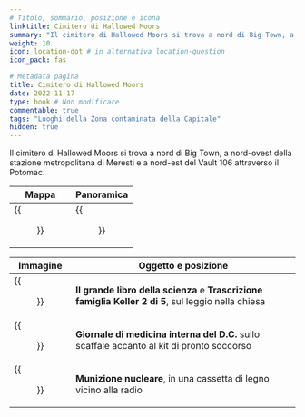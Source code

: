 ```yaml
---
# Titolo, sommario, posizione e icona
linktitle: Cimitero di Hallowed Moors
summary: "Il cimitero di Hallowed Moors si trova a nord di Big Town, a nord-ovest della stazione metropolitana di Meresti e a nord-est del Vault 106 attraverso il Potomac."
weight: 10
icon: location-dot # in alternativa location-question
icon_pack: fas

# Metadata pagina
title: Cimitero di Hallowed Moors
date: 2022-11-17
type: book # Non modificare
commentable: true
tags: "Luoghi della Zona contaminata della Capitale"
hidden: true
---
```




Il cimitero di Hallowed Moors si trova a nord di Big Town, a nord-ovest della stazione metropolitana di Meresti e a nord-est del Vault 106 attraverso il Potomac.

| Mappa                                   | Panoramica                          |
| --------------------------------------- | ----------------------------------- |
| {{<figure src="HM_Cemetery_loc.webp">}} | {{<figure src="HM_cemetery.webp">}} |

| Immagine                                                   | Oggetto e posizione                                                                                  |
| ---------------------------------------------------------- | ---------------------------------------------------------------------------------------------------- |
| {{<figure src="Hallowed_Moors_Cemetery_Day.webp">}}        | **Il grande libro della scienza** e **Trascrizione famiglia Keller 2 di 5**, sul leggio nella chiesa |
| {{<figure src="FO3_DCJOIM_Hallowed_Moors_Cemetery.webp">}} | **Giornale di medicina interna del D.C.** sullo scaffale accanto al kit di pronto soccorso           |
| {{<figure src="Hallowed_Moors_Cemetery_MiniNuke.webp">}}   | **Munizione nucleare**, in una cassetta di legno vicino alla radio                                   |


